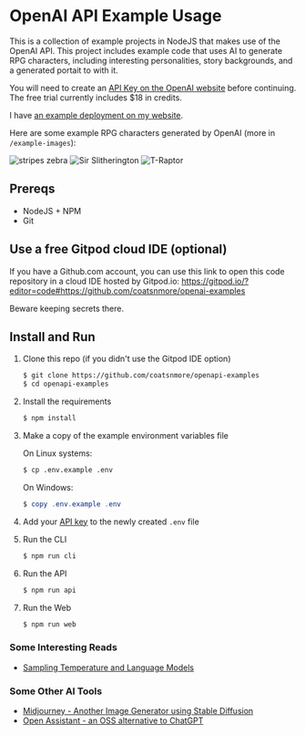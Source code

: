 # OpenAI API Example Usage

This is a collection of example projects in NodeJS that makes use of the OpenAI API. This project includes example code that uses AI to generate RPG characters, including interesting personalities, story backgrounds, and a generated portait to with it.

You will need to create an [API Key on the OpenAI website](https://beta.openai.com/account/api-keys) before continuing. The free trial currently includes $18 in credits.

I have [an example deployment on my website](http://spacecat.org/ai).

Here are some example RPG characters generated by OpenAI (more in `/example-images`): 

![stripes zebra](example-images/stripes.png)
![Sir Slitherington](example-images/SirSlitherington.png)
![T-Raptor](example-images/T-Raptor.png)

## Prereqs

* NodeJS + NPM
* Git

## Use a free Gitpod cloud IDE (optional)

If you have a Github.com account, you can use this link to open this code repository in a cloud IDE hosted by Gitpod.io:
https://gitpod.io/?editor=code#https://github.com/coatsnmore/openai-examples

Beware keeping secrets there.

## Install and Run

1. Clone this repo (if you didn't use the Gitpod IDE option)

    ```bash
    $ git clone https://github.com/coatsnmore/openapi-examples
    $ cd openapi-examples
    ```

2. Install the requirements

   ```bash
   $ npm install
   ```

3. Make a copy of the example environment variables file

   On Linux systems: 
   ```bash
   $ cp .env.example .env
   ```
   On Windows:
   ```powershell
   $ copy .env.example .env
   ```

4. Add your [API key](https://beta.openai.com/account/api-keys) to the newly created `.env` file

5. Run the CLI

    ```bash
    $ npm run cli
    ```

6. Run the API

    ```bash
    $ npm run api
    ```

6. Run the Web

    ```bash
    $ npm run web
    ```

### Some Interesting Reads

- [Sampling Temperature and Language Models](https://towardsdatascience.com/how-to-sample-from-language-models-682bceb97277)

### Some Other AI Tools

- [Midjourney - Another Image Generator using Stable Diffusion](https://midjourney.com/)
- [Open Assistant - an OSS alternative to ChatGPT](https://github.com/LAION-AI/Open-Assistant) 